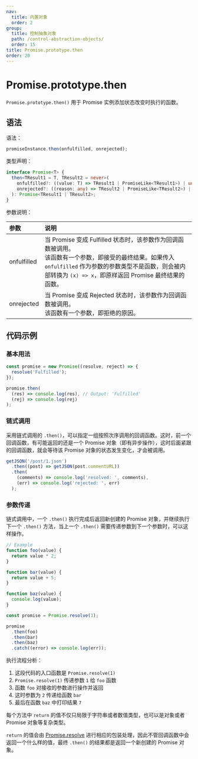 ```yaml
---
nav:
  title: 内置对象
  order: 2
group:
  title: 控制抽象对象
  path: /control-abstraction-objects/
  order: 15
title: Promise.prototype.then
order: 20
---
```


# Promise.prototype.then

`Promise.prototype.then()` 用于 Promise 实例添加状态改变时执行的函数。

## 语法

语法：

```js
promiseInstance.then(onfulfilled, onrejected);
```

类型声明：

```ts
interface Promise<T> {
  then<TResult1 = T, TResult2 = never>(
    onfulfilled?: ((value: T) => TResult1 | PromiseLike<TResult1>) | undefined | null,
    onrejected?: ((reason: any) => TResult2 | PromiseLike<TResult2>) | undefined | null
  ): Promise<TResult1 | TResult2>;
}
```

参数说明：

| 参数        | 说明                                                                                                                                                                                                                     |
| :---------- | :----------------------------------------------------------------------------------------------------------------------------------------------------------------------------------------------------------------------- |
| onfulfilled | 当 Promise 变成 Fulfilled 状态时，该参数作为回调函数被调用。<br/>该函数有一个参数，即接受的最终结果。如果传入 `onfulfilled` 作为参数的参数类型不是函数，则会被内部转换为 `(x) => x`，即原样返回 Promise 最终结果的函数。 |
| onrejected  | 当 Promise 变成 Rejected 状态时，该参数作为回调函数被调用。<br/>该函数有一个参数，即拒绝的原因。                                                                                                                         |

## 代码示例

### 基本用法

```js
const promise = new Promise((resolve, reject) => {
  resolve('Fulfilled');
});

promise.then(
  (res) => console.log(res), // Output: 'Fulfilled'
  (rej) => console.log(rej)
);
```

### 链式调用

采用链式调用的 `.then()`，可以指定一组按照次序调用的回调函数。这时，前一个回调函数，有可能返回的还是一个 Promise 对象（即有异步操作），这时后面紧跟的回调函数，就会等待该 Promise 对象的状态发生变化，才会被调用。

```js
getJSON('/post/1.json')
  .then((post) => getJSON(post.commentURL))
  .then(
    (comments) => console.log('resolved: ', comments),
    (err) => console.log('rejected: ', err)
  );
```

### 参数传递

链式调用中，一个 `.then()` 执行完成后返回新创建的 Promise 对象，并继续执行下一个 `.then()` 方法，当上一个 `.then()` 需要传递参数到下一个参数时，可以这样操作。

```js
// Example
function foo(value) {
  return value * 2;
}

function bar(value) {
  return value + 5;
}

function baz(value) {
  console.log(value);
}

const promise = Promise.resolve(1);

promise
  .then(foo)
  .then(bar)
  .then(baz)
  .catch((error) => console.log(err));
```

执行流程分析：

1. 这段代码的入口函数是 `Promise.resolve(1)`
2. `Promise.resolve(1)` 传递参数 `1` 给 `foo` 函数
3. 函数 `foo` 对接收的参数进行操作并返回
4. 这时参数为 `2` 传递给函数 `bar`
5. 最后在函数 `baz` 中打印结果 `7`

每个方法中 `return` 的值不仅只局限于字符串或者数值类型，也可以是对象或者 Promise 对象等复杂类型。

`return` 的值会由 [Promise.resolve](../properties-of-the-promise-constructor/resolve) 进行相应的包装处理，因此不管回调函数中会返回一个什么样的值，最终 `.then()` 的结果都是返回一个新创建的 Promise 对象。
